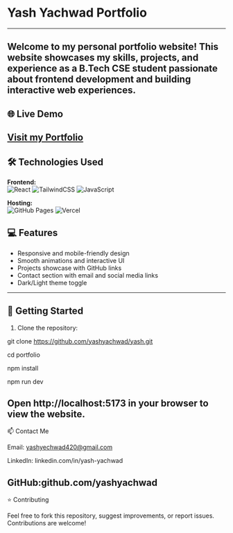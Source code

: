 # Yash Yachwad Portfolio
---
Welcome to my personal portfolio website! This website showcases my skills, projects, and experience as a B.Tech CSE student passionate about frontend development and building interactive web experiences.
---
## 🌐 Live Demo
[Visit my Portfolio](https://yashyachwad.vercel.app/)
---
## 🛠️ Technologies Used
 **Frontend:**  
![React](https://img.shields.io/badge/-React-61DAFB?style=flat&logo=react&logoColor=black)   ![TailwindCSS](https://img.shields.io/badge/-TailwindCSS-38B2AC?style=flat&logo=tailwindcss&logoColor=white)  ![JavaScript](https://img.shields.io/badge/-JavaScript-F7DF1E?style=flat&logo=javascript&logoColor=black)

  
 **Hosting:**  
![GitHub Pages](https://img.shields.io/badge/-GitHubPages-181717?style=flat&logo=github&logoColor=white)  ![Vercel](https://img.shields.io/badge/-Vercel-000000?style=flat&logo=vercel&logoColor=white) 
## 💻 Features

- Responsive and mobile-friendly design
- Smooth animations and interactive UI
- Projects showcase with GitHub links
- Contact section with email and social media links
- Dark/Light theme toggle

---
## 🚀 Getting Started

1. Clone the repository:

git clone https://github.com/yashyachwad/yash.git

cd portfolio

npm install

npm run dev

Open http://localhost:5173 in your browser to view the website.
---
📫 Contact Me

Email: yashyechwad420@gmail.com

LinkedIn: linkedin.com/in/yash-yachwad

GitHub:github.com/yashyachwad
---
⭐ Contributing

Feel free to fork this repository, suggest improvements, or report issues. Contributions are welcome!

